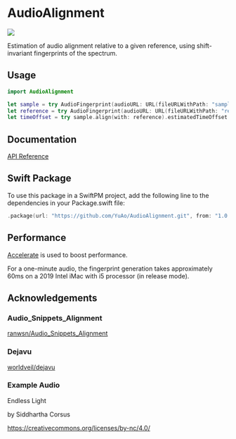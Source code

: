 # AudioAlignment

![](https://github.com/YuAo/AudioAlignment/workflows/Swift/badge.svg)

Estimation of audio alignment relative to a given reference, using shift-invariant fingerprints of the spectrum.

## Usage

```swift
import AudioAlignment

let sample = try AudioFingerprint(audioURL: URL(fileURLWithPath: "sample.m4a"))
let reference = try AudioFingerprint(audioURL: URL(fileURLWithPath: "reference.m4a"))
let timeOffset = try sample.align(with: reference).estimatedTimeOffset
```

## Documentation

[API Reference](https://yuao.github.io/AudioAlignment/documentation/audioalignment)

## Swift Package

To use this package in a SwiftPM project, add the following line to the dependencies in your Package.swift file:

```swift
.package(url: "https://github.com/YuAo/AudioAlignment.git", from: "1.0.0"),
```

## Performance

[Accelerate](https://developer.apple.com/documentation/accelerate/) is used to boost performance.

For a one-minute audio, the fingerprint generation takes approximately 60ms on a 2019 Intel iMac with i5 processor (in release mode).

## Acknowledgements

### Audio_Snippets_Alignment

[ranwsn/Audio_Snippets_Alignment](https://github.com/ranwsn/Audio_Snippets_Alignment)

### Dejavu

[worldveil/dejavu](https://github.com/worldveil/dejavu)

### Example Audio

Endless Light

by Siddhartha Corsus

https://creativecommons.org/licenses/by-nc/4.0/
